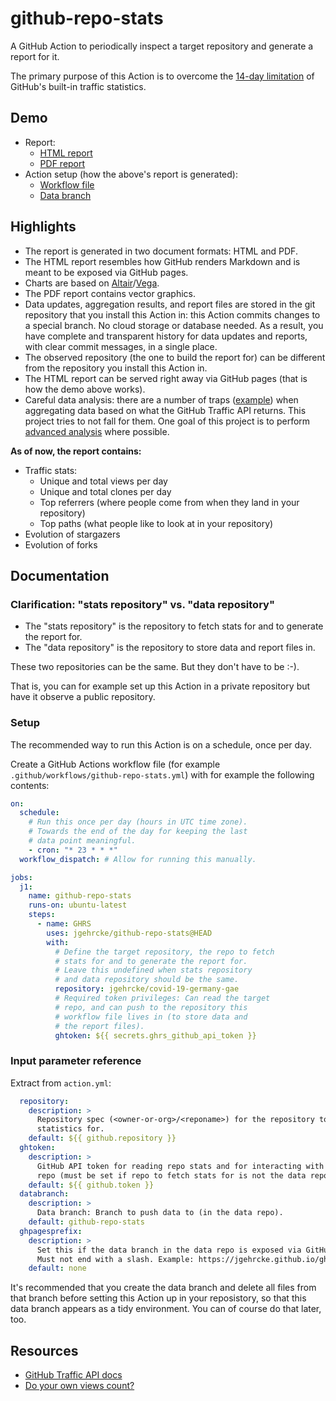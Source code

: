 # github-repo-stats

A GitHub Action to periodically inspect a target repository and generate a report for it.

The primary purpose of this Action is to overcome the [14-day limitation](https://github.com/isaacs/github/issues/399) of GitHub's built-in traffic statistics.

## Demo

* Report:
  * [HTML report](https://jgehrcke.github.io/ghrs-test/jgehrcke/covid-19-germany-gae/latest-report/report.html)
  * [PDF report](https://jgehrcke.github.io/ghrs-test/jgehrcke/covid-19-germany-gae/latest-report/report.pdf)
* Action setup (how the above's report is generated):
  * [Workflow file](https://github.com/jgehrcke/ghrs-test/blob/github-repo-stats/.github/workflows/github-repo-stats.yml)
  * [Data branch](https://github.com/jgehrcke/ghrs-test/tree/github-repo-stats/jgehrcke/covid-19-germany-gae)


## Highlights

* The report is generated in two document formats: HTML and PDF.
* The HTML report resembles how GitHub renders Markdown and is meant to be exposed via GitHub pages.
* Charts are based on [Altair](https://github.com/altair-viz/altair)/[Vega](https://vega.github.io/vega/).
* The PDF report contains vector graphics.
* Data updates, aggregation results, and report files are stored in the git repository that you install this Action in: this Action commits changes to a special branch. No cloud storage or database needed. As a result, you have complete and transparent history for data updates and reports, with clear commit messages, in a single place.
* The observed repository (the one to build the report for) can be different from the repository you install this Action in.
* The HTML report can be served right away via GitHub pages (that is how the demo above works).
* Careful data analysis: there are a number of traps ([example](https://github.com/jgehrcke/github-repo-stats/blob/5fefc527288995e2e7e35593db496451580f51db/analyze.py#L748)) when aggregating data based on what the GitHub Traffic API returns. This project tries to not fall for them. One goal of this project is to perform [advanced analysis](https://github.com/jgehrcke/github-repo-stats/blob/5fefc527288995e2e7e35593db496451580f51db/analyze.py#L478) where possible.


**As of now, the report contains:**

* Traffic stats:
  * Unique and total views per day
  * Unique and total clones per day
  * Top referrers (where people come from when they land in your repository)
  * Top paths (what people like to look at in your repository)
* Evolution of stargazers
* Evolution of forks


## Documentation

### Clarification: "stats repository" vs. "data repository"

* The "stats repository" is the repository to fetch stats for and to generate the report for.
* The "data repository" is the repository to store data and report files in.

These two repositories can be the same. But they don't have to be :-).

That is, you can for example set up this Action in a private repository but have it observe a public repository.


### Setup

The recommended way to run this Action is on a schedule, once per day.

Create a GitHub Actions workflow file (for example `.github/workflows/github-repo-stats.yml`) with for example the following contents:

```yaml
on:
  schedule:
    # Run this once per day (hours in UTC time zone).
    # Towards the end of the day for keeping the last
    # data point meaningful.
    - cron: "* 23 * * *"
  workflow_dispatch: # Allow for running this manually.

jobs:
  j1:
    name: github-repo-stats
    runs-on: ubuntu-latest
    steps:
      - name: GHRS
        uses: jgehrcke/github-repo-stats@HEAD
        with:
          # Define the target repository, the repo to fetch
          # stats for and to generate the report for.
          # Leave this undefined when stats repository
          # and data repository should be the same.
          repository: jgehrcke/covid-19-germany-gae
          # Required token privileges: Can read the target
          # repo, and can push to the repository this
          # workflow file lives in (to store data and
          # the report files).
          ghtoken: ${{ secrets.ghrs_github_api_token }}

```


### Input parameter reference

Extract from `action.yml`:

```yaml
  repository:
    description: >
      Repository spec (<owner-or-org>/<reponame>) for the repository to fetch
      statistics for.
    default: ${{ github.repository }}
  ghtoken:
    description: >
      GitHub API token for reading repo stats and for interacting with the data
      repo (must be set if repo to fetch stats for is not the data repo).
    default: ${{ github.token }}
  databranch:
    description: >
      Data branch: Branch to push data to (in the data repo).
    default: github-repo-stats
  ghpagesprefix:
    description: >
      Set this if the data branch in the data repo is exposed via GitHub pages.
      Must not end with a slash. Example: https://jgehrcke.github.io/ghrs-test
    default: none
```

It's recommended that you create the data branch and delete all files from that branch before setting this Action up in your reposistory, so that this data branch appears as a tidy environment.
You can of course do that later, too.

## Resources

* [GitHub Traffic API docs](https://docs.github.com/en/free-pro-team@latest/rest/reference/repos#traffic)
* [Do your own views count?](https://stackoverflow.com/a/63697886/145400)
